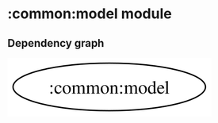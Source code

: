 # :common:model module
## Dependency graph
![Dependency graph](../../docs/images/graphs/dep_graph_common_model.svg)
